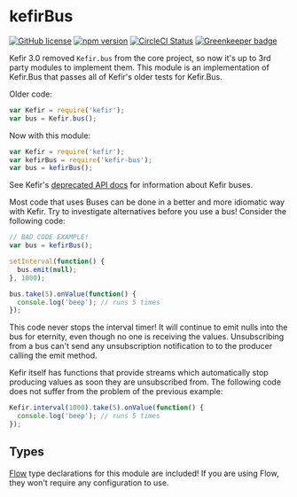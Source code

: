 # kefirBus

[![GitHub license](https://img.shields.io/badge/license-MIT-blue.svg)](https://github.com/AgentME/kefir-bus/blob/master/LICENSE.txt) [![npm version](https://img.shields.io/npm/v/kefir-bus.svg?style=flat)](https://www.npmjs.com/package/kefir-bus) [![CircleCI Status](https://circleci.com/gh/AgentME/kefir-bus.svg?style=shield)](https://circleci.com/gh/AgentME/kefir-bus) [![Greenkeeper badge](https://badges.greenkeeper.io/AgentME/kefir-bus.svg)](https://greenkeeper.io/)

Kefir 3.0 removed `Kefir.bus` from the core project, so now it's up to 3rd
party modules to implement them. This module is an implementation of Kefir.Bus
that passes all of Kefir's older tests for Kefir.Bus.

Older code:

```js
var Kefir = require('kefir');
var bus = Kefir.bus();
```

Now with this module:

```js
var Kefir = require('kefir');
var kefirBus = require('kefir-bus');
var bus = kefirBus();
```

See Kefir's [deprecated API docs](https://github.com/kefirjs/kefir/blob/v2/deprecated-api-docs.md#kefirbus)
for information about Kefir buses.

Most code that uses Buses can be done in a better and more idiomatic way with
Kefir. Try to investigate alternatives before you use a bus! Consider the
following code:

```js
// BAD CODE EXAMPLE!
var bus = kefirBus();

setInterval(function() {
  bus.emit(null);
}, 1000);

bus.take(5).onValue(function() {
  console.log('beep'); // runs 5 times
});
```

This code never stops the interval timer! It will continue to emit nulls into
the bus for eternity, even though no one is receiving the values. Unsubscribing
from a bus can't send any unsubscription notification to to the producer
calling the emit method.

Kefir itself has functions that provide streams which automatically stop
producing values as soon they are unsubscribed from. The following code does
not suffer from the problem of the previous example:

```js
Kefir.interval(1000).take(5).onValue(function() {
  console.log('beep'); // runs 5 times
});
```

## Types

[Flow](https://flowtype.org/) type declarations for this module are included!
If you are using Flow, they won't require any configuration to use.
